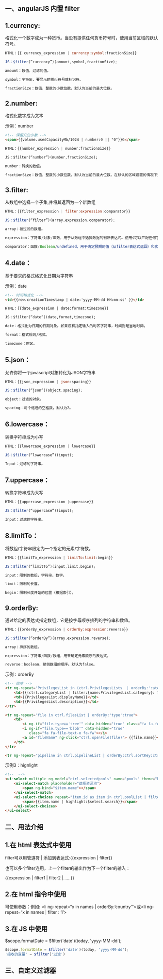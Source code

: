 ## 一、angularJS 内置 filter

## 1.currency:

格式化一个数字成为一种货币。当没有提供任何货币符号时，使用当前区域的默认符号。

```js
HTML：{{ currency_expression | currency:symbol:fractionSize}}

JS：$filter(“currency”)(amount,symbol,fractionSize);

amount：数值，过滤的值。

symbol：字符串，要显示的货币符号或标识符。

fractionSize：数值，整数的小数位数，默认为当前的最大位数。
```

## 2.number:

格式化数字成为文本

示例：number

```html
<!-- 保留几位小数 -->
<span>{{volume.usedCapacityMb/1024 | number:0 || "0"}}G</span>

HTML：{{number_expression | number:fractionSize}}

JS：$filter(“number”)(number,fractionSize);

number：转换的数值。

fractionSize：数值，整数的小数位数，默认为当前的最大位数。在默认的区域设置的情况下这个数值是3。
```

## 3.filter:

从数组中选择一个子集,并将其返回为一个新数组

```js
HTML：{{filter_expression | filter:expression:comparator}}

JS：$filter(“filter”)(array,expression,comparator);

array：被过滤的数组。

expression：字符串/对象/函数，用于从数组中选择数据的判断表达式。使用$可以匹配任何字段。

comparator：函数/Boolean/undefined，用于确定预期的值（从filter表达式返回）和实际的值（数组中的对象）进行比较，应视为匹配。function(actual,expected);
```



## 4.date：

基于要求的格式格式化日期为字符串

示例：date

```html
<!-- 时间格式化 -->
<td>{{row.creationTimestamp | date:'yyyy-MM-dd HH:mm:ss' }}</td>

HTML：{{date_expression | date:format:timezone}}

JS：$filter(“date”)(date,format,timezone);

date：格式化为日期的日期对象。如果没有指定输入的时区字符串，时间则是当地时间。

format：格式规则/格式。

timezone：时区。
```



## 5.json：

允许你将一个javascript对象转化为JSON字符串

```js
HTML：{{json_expression | json:spacing}}

JS：$filter(“json”)(object,spacing);

object：过滤的对象。

spacing：每个缩进的空格数，默认为2。
```



## 6.lowercase：

转换字符串成为小写

```js
HTML：{{lowercase_expression | lowercase}}

JS：$filter(“lowercase”)(input);

Input：过滤的字符串。
```

## 7.uppercase：

转换字符串成为大写

```js
HTML：{{uppercase_expression |uppercase}}

JS：$filter(“uppercase”)(input);

Input：过滤的字符串。
```



## 8.limitTo：

将数组/字符串限定为一个指定的元素/字符数。

```js
HTML：{{limitTo_expression | limitTo:limit:begin}}

JS：$filter(“limitTo”)(input,limit,begin);

input：限制的数组，字符串，数字。

limit：限制的长度。

begin：限制长度开始的位置（根据索引）。
```



## 9.orderBy:

通过给定的表达式指定数组，它是按字母顺序排列的字符串和数值。

```js
HTML：{{orderBy_expression | orderBy:expression:reverse}}

JS：$filter(“orderBy”)(array,expression,reverse);

array：排序的数组。

expression：字符串/函数/数组，用来确定元素顺序的表达式。

reverse：boolean，颠倒数组的顺序。默认为false。
```

示例：orderBy

```html
<!-- 排序 -->
<tr ng-repeat="PrivilegesList in (ctrl.PrivilegesLists  | orderBy:'category')">
    <td>{{(ctrl.categoryList | filter:{name:PrivilegesList.category}: true)[0].displayName}}</td>
    <td>{{PrivilegesList.displayName}}</td>
    <td>{{PrivilegesList.description}}</td>
</tr>
```



```html
<tr ng-repeat="file in ctrl.filesList | orderBy:'type':true">
    <td>
        <i ng-if="file.type=='tree'" data-hidden="true" class="fa fa-folder fa-fw"></i>
        <i ng-if="file.type=='blob'" data-hidden="true"
           class="fa fa-file-text-o fa-fw"></i>
        <a id="fileName" ng-click="ctrl.openFile(file)"> {{file.name}}</a>
    </td>
</tr>
```



```html
<tr ng-repeat="pipeline in ctrl.pipelineList | orderBy:ctrl.sortKey:ctrl.reverse"></tr>
```

示例3：hignlight

```html
<!--  -->
<ui-select multiple ng-model="ctrl.selectedpools" name="pools" theme="bootstrap" require>
    <ui-select-match placeholder="选择资源池">
        <span ng-bind="$item.name"></span>
    </ui-select-match>
    <ui-select-choices repeat="item.id as item in ctrl.poolList | filter:$select.search track by $index">
        <span>{{item.name | highlight:$select.search}}</span>
    </ui-select-choices>
</ui-select>
```

## 二、用法介绍

## 1.在 html 表达式中使用

filter可以用管道符 | 添加到表达式:{{expression | filter}}

也可以多个filter连用，上一个filter的输出作为下一个filter的输入：

{{expression | filter1 | filter2 |……}}

## 2.在 html 指令中使用

可使用参数：例如: <li ng-repeat=“x in names | orderBy:’country’”>或<li ng-repeat=“x in names | filter : ‘i’>

## 3.在 JS 中使用

\$scope.formatDate = $filter('date')(today, 'yyyy-MM-dd');

```js
$scope.formatDate = $filter('date')(today, 'yyyy-MM-dd');
'接收的变量' = $filter('过滤')
```

## 三、自定义过滤器

